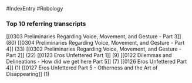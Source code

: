 #IndexEntry #Robology

### Top 10 referring transcripts
[[0303 Preliminaries Regarding Voice, Movement, and Gesture - Part 3]] (80)
[[0304 Preliminaries Regarding Voice, Movement, and Gesture - Part 4]] (33)
[[0302 Preliminaries Regarding Voice, Movement, and Gesture - Part 2]] (22)
[[0123 Eros Unfettered Part 1]] (9)
[[0122 Dilemmas and Delineations - How did we get here Part 5]] (7)
[[0126 Eros Unfettered Part 4]] (1)
[[0127 Eros Unfettered Part 5 - Otherness and the Art of Disappearing]] (1)

